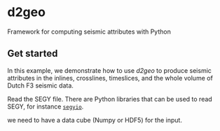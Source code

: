 # d2geo
Framework for computing seismic attributes with Python

## Get started

In this example, we demonstrate how to use *d2geo* to produce seismic attributes in the inlines, crosslines, timeslices, and the whole volume of Dutch F3 seismic data. 

Read the SEGY file. There are Python libraries that can be used to read SEGY, for instance [`segyio`](https://github.com/equinor/segyio). 

we need to have a data cube (Numpy or HDF5) for the input. 
